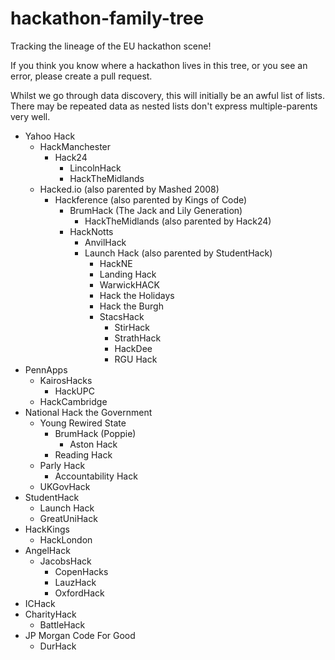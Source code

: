# hackathon-family-tree
Tracking the lineage of the EU hackathon scene! 

If you think you know where a hackathon lives in this tree, or you see an error, please create a pull request. 

Whilst we go through data discovery, this will initially be an awful list of lists. There may be repeated data as nested lists don't express multiple-parents very well. 

- Yahoo Hack
  - HackManchester
    - Hack24
      - LincolnHack
      - HackTheMidlands
  - Hacked.io (also parented by Mashed 2008)
    - Hackference (also parented by Kings of Code)
      - BrumHack (The Jack and Lily Generation)
        - HackTheMidlands (also parented by Hack24)
      - HackNotts
        - AnvilHack
        - Launch Hack (also parented by StudentHack)
          - HackNE
          - Landing Hack
          - WarwickHACK
          - Hack the Holidays
          - Hack the Burgh
          - StacsHack
            - StirHack
            - StrathHack
            - HackDee
            - RGU Hack
- PennApps
  - KairosHacks
    - HackUPC
  - HackCambridge
- National Hack the Government
  - Young Rewired State
    - BrumHack (Poppie)
      - Aston Hack 
    - Reading Hack
  - Parly Hack
      - Accountability Hack
  - UKGovHack
- StudentHack
  - Launch Hack
  - GreatUniHack
- HackKings
  - HackLondon
- AngelHack
  - JacobsHack
    - CopenHacks
    - LauzHack
    - OxfordHack
- ICHack
- CharityHack
    - BattleHack
- JP Morgan Code For Good
  - DurHack
